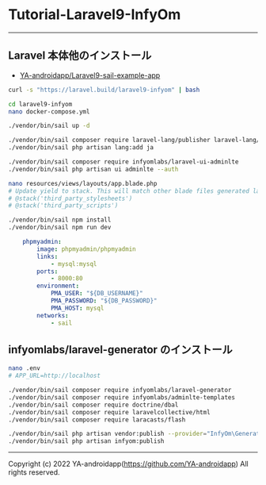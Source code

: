 # Tutorial-Laravel9-InfyOm

---

## Laravel 本体他のインストール

- [YA-androidapp/Laravel9-sail-example-app](https://github.com/YA-androidapp/Laravel9-sail-example-app#readme)

```bash
curl -s "https://laravel.build/laravel9-infyom" | bash

cd laravel9-infyom
nano docker-compose.yml

./vendor/bin/sail up -d

./vendor/bin/sail composer require laravel-lang/publisher laravel-lang/lang --dev
./vendor/bin/sail php artisan lang:add ja

./vendor/bin/sail composer require infyomlabs/laravel-ui-adminlte
./vendor/bin/sail php artisan ui adminlte --auth

nano resources/views/layouts/app.blade.php
# Update yield to stack. This will match other blade files generated later on
# @stack('third_party_stylesheets')
# @stack('third_party_scripts')

./vendor/bin/sail npm install
./vendor/bin/sail npm run dev

```

```yml
    phpmyadmin:
        image: phpmyadmin/phpmyadmin
        links:
            - mysql:mysql
        ports:
            - 8000:80
        environment:
            PMA_USER: "${DB_USERNAME}"
            PMA_PASSWORD: "${DB_PASSWORD}"
            PMA_HOST: mysql
        networks:
            - sail
```

## infyomlabs/laravel-generator のインストール

```bash
nano .env
# APP_URL=http://localhost

./vendor/bin/sail composer require infyomlabs/laravel-generator
./vendor/bin/sail composer require infyomlabs/adminlte-templates
./vendor/bin/sail composer require doctrine/dbal
./vendor/bin/sail composer require laravelcollective/html
./vendor/bin/sail composer require laracasts/flash

./vendor/bin/sail php artisan vendor:publish --provider="InfyOm\Generator\InfyOmGeneratorServiceProvider"
./vendor/bin/sail php artisan infyom:publish
```

---

Copyright (c) 2022 YA-androidapp(<https://github.com/YA-androidapp>) All rights reserved.
